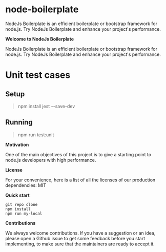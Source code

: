 # node-boilerplate
NodeJs Boilerplate is an efficient boilerplate or bootstrap framework for node.js. Try NodeJs Boilerplate and enhance your project's performance.


**Welcome to NodeJs Boilerplate**

NodeJs Boilerplate is an efficient boilerplate or bootstrap framework for node.js. Try NodeJs Boilerplate and enhance your project's performance.

# Unit test cases

## Setup

> npm install jest --save-dev

## Running

> npm run test:unit

**Motivation**

One of the main objectives of this project is to give a starting point to node.js developers with high performance. 


**License**

For your convenience, here is a list of all the licenses of our production dependencies:
MIT


**Quick start**

    git repo clone
    npm install
    npm run my-local
    



**Contributions**

We always welcome contributions. If you have a suggestion or an idea, please open a Github issue to get some feedback before you start implementing, to make sure that the maintainers are ready to accept it.
